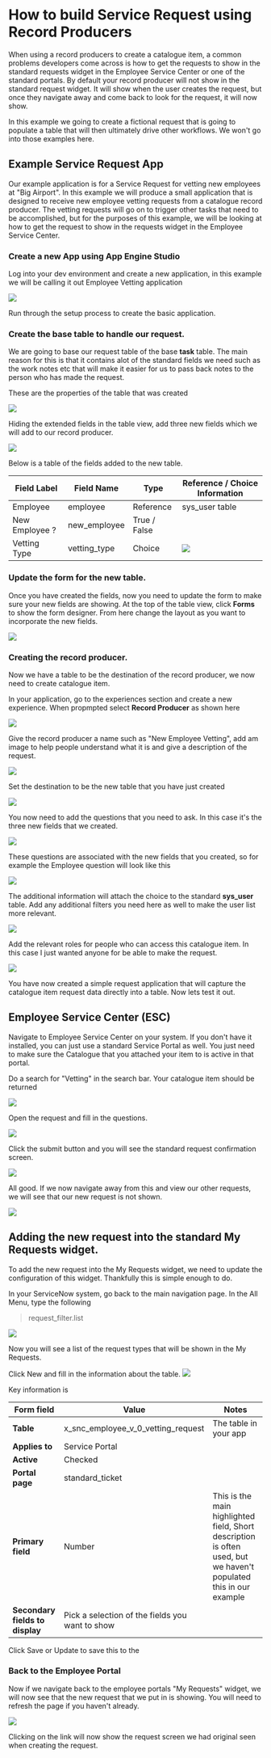 # How to build Service Request using Record Producers

When using a record producers to create a catalogue item, a common problems developers come across is how to get the requests to show in the standard requests widget in the Employee Service Center or one of the standard portals. By default your record producer will not show in the standard request widget. It will show when the user creates the request, but once they navigate away and come back to look for the request, it will now show.

In this example we going to create a fictional request that is going to populate a table that will then ultimately drive other workflows. We won't go into those examples here.

## Example Service Request App
Our example application is for a Service Request for vetting new employees at "Big Airport". In this example we will produce a small application that is designed to receive new employee vetting requests from a catalogue record producer. The vetting requests will go on to trigger other tasks that need to be accomplished, but for the purposes of this example, we will be looking at how to get the request to show in the requests widget in the Employee Service Center.

### Create a new App using App Engine Studio
Log into your dev environment and create a new application, in this example we will be calling it out Employee Vetting application

![](./media/Image1.png)

Run through the setup process to create the basic application.

### Create the base table to handle our request.

We are going to base our request table of the base **task** table. The main reason for this is that it contains alot of the standard fields we need such as the work notes etc that will make it easier for us to pass back notes to the person who has made the request.

These are the properties of the table that was created

![](./media/image2.png)

Hiding the extended fields in the table view, add three new fields which we will add to our record producer.

![](./media/image3.png)

Below is a table of the fields added to the new table.

| Field Label | Field Name | Type | Reference / Choice Information |
|-------------|------------|------|-------|
| Employee | employee | Reference | sys_user table |
| New Employee ? | new_employee | True / False |
| Vetting Type | vetting_type | Choice | ![](./media/image4.png) |

### Update the form for the new table.
Once you have created the fields, now you need to update the form to make sure your new fields are showing. At the top of the table view, click **Forms** to show the form designer. From here change the layout as you want to incorporate the new fields.

![](./media/image3a.png)

### Creating the record producer.

Now we have a table to be the destination of the record producer, we now need to create catalogue item. 

In your application, go to the experiences section and create a new experience. When propmpted select **Record Producer** as shown here

![](./media/image5.png)

Give the record producer a name such as "New Employee Vetting", add am image to help people understand what it is and give a description of the request.

![](./media/image6.png)

Set the destination to be the new table that you have just created

![](./media/image6a.png)

You now need to add the questions that you need to ask. In this case it's the three new fields that we created.

![](./media/image7.png)

These questions are associated with the new fields that you created, so for example the Employee question will look like this

![](./media/image8.png)

The additional information will attach the choice to the standard **sys_user** table. Add any additional filters you need here as well to make the user list more relevant.

![](./media/image9.png)

Add the relevant roles for people who can access this catalogue item. In this case I just wanted anyone for be able to make the request.

![](./media/image10.png)

You have now created a simple request application that will capture the catalogue item request data directly into a table. Now lets test it out.

## Employee Service Center (ESC)

Navigate to Employee Service Center on your system. If you don't have it installed, you can just use a standard Service Portal as well. You just need to make sure the Catalogue that you attached your item to is active in that portal.

Do a search for "Vetting" in the search bar. Your catalogue item should be returned

![](./media/image11.png)

Open the request and fill in the questions.

![](./media/image12.png)

Click the submit button and you will see the standard request confirmation screen.

![](./media/image13.png)

All good. If we now navigate away from this and view our other requests, we will see that our new request is not shown.

![](./media/image14.png)

## Adding the new request into the standard My Requests widget.

To add the new request into the My Requests widget, we need to update the configuration of this widget. Thankfully this is simple enough to do.

In your ServiceNow system, go back to the main navigation page. In the All Menu, type the following

> request_filter.list

![](./media/image15.png)

Now you will see a list of the request types that will be shown in the My Requests.

Click New and fill in the information about the table.
![](./media/image16.png)

Key information is

| Form field | Value | Notes |
|---|---|---|
| **Table** | x_snc_employee_v_0_vetting_request | The table in your app |
| **Applies to** | Service Portal ||
| **Active** | Checked ||
| **Portal page** | standard_ticket ||
| **Primary field** | Number | This is the main highlighted field, Short description is often used, but we haven't populated this in our example |
| **Secondary fields to display** | Pick a selection of the fields you want to show ||

Click Save or Update to save this to the

### Back to the Employee Portal

Now if we navigate back to the employee portals "My Requests" widget, we will now see that the new request that we put in is showing. You will need to refresh the page if you haven't already.

![](./media/image17.png)

Clicking on the link will now show the request screen we had original seen when creating the request.

 

